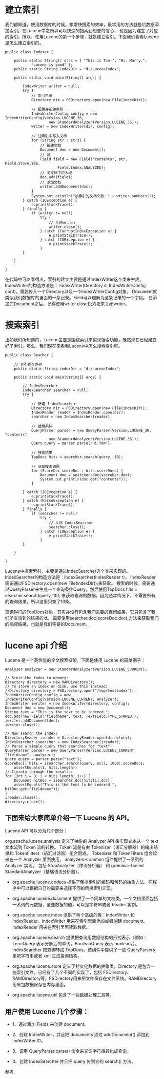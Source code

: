 # 建立索引

我们都知道，使用数据库的时候，想增快搜索的效率，最常用的方法就是给数据添加索引。在Lucene中之所以可以快速的搜索到想要的信心，
也是因为建立了对应的索引。所以，使用Lucene的第一个步骤，就是建立索引。下面我们看看Lucene是怎么建立索引的。
```
public class Indexer {
 
    public static String[] strs = { "This is Tom!", "Hi, Marry.",
            "Lucene is good" };
    public static String indexDir = "d:/LuceneIndex";
 
    public static void main(String[] args) {
 
        IndexWriter writer = null;
        try {
            // 索引目录
            Directory dir = FSDirectory.open(new File(indexDir));
 
            // 配置并新建索引
            IndexWriterConfig config = new IndexWriterConfig(Version.LUCENE_36,
                    new StandardAnalyzer(Version.LUCENE_36));
            writer = new IndexWriter(dir, config);
 
            // 往索引中写入文档
            for (String str : strs) {
                // 新建文档
                Document doc = new Document();
                // 域
                Field field = new Field("contents", str, Field.Store.YES,
                        Field.Index.ANALYZED);
                // 向文档中加入域
                doc.add(field);
                // 添加文档
                writer.addDocument(doc);
            }
            System.out.println("被索引的文档个数：" + writer.numDocs());
        } catch (IOException e) {
            e.printStackTrace();
        } finally {
            if (writer != null)
                try {
                    // 关闭writer
                    writer.close();
                } catch (CorruptIndexException e) {
                    e.printStackTrace();
                } catch (IOException e) {
                    e.printStackTrace();
                }
        }
 
    }
 
}
```
在代码中可以看得出，索引的建立主要是通过IndexWriter这个类来生成。IndexWriter的构造方法是：
IndexWriter(Directory d, IndexWriterConfig conf)。需要传入一个Directory以及一个IndexWriterConfig对象。
Document就类似我们数据库的里面的一条记录。Field可以理解为这条记录的一个字段。
在添加完Document之后，记得使用writer.close();方法来关闭writer。

# 搜索索引
正如我们所知道的，Lucene主要是围绕索引来实现搜索功能。既然现在已经建立好了索引。那么，我们现在来看看Lucene中怎么搜索索引吧。
```
public class Seacher {
 
    // 索引保存路径
    public static String indexDir = "d:/LuceneIndex";
 
    public static void main(String[] args) {
 
        // IndexSearcher
        IndexSearcher searcher = null;
        try {
 
            // 新建 IndexSearcher
            Directory dir = FSDirectory.open(new File(indexDir));
            IndexReader reader = IndexReader.open(dir);
            searcher = new IndexSearcher(reader);
 
            // 搜索条件
            QueryParser parser = new QueryParser(Version.LUCENE_36, "contents",
                    new StandardAnalyzer(Version.LUCENE_36));
            Query query = parser.parse("Hi,Tom");
 
            // 搜索结果
            TopDocs hits = searcher.search(query, 10);
 
            // 获取搜索结果
            for (ScoreDoc scoreDoc : hits.scoreDocs) {
                Document doc = searcher.doc(scoreDoc.doc);
                System.out.println(doc.get("contents"));
            }
 
        } catch (IOException e) {
            e.printStackTrace();
        } catch (ParseException e) {
            e.printStackTrace();
        } finally {
            if (searcher != null)
                try {
                    // 关闭 IndexSearcher
                    searcher.close();
                } catch (IOException e) {
                    e.printStackTrace();
                }
        }
 
    }
 
}
```
Lucene中搜索索引，主要是通过IndexSearcher这个类来实现的。IndexSearcher的构造方法是：IndexSearcher(IndexReader r)。
IndexReader需要通过FSDirectory.open(new File(indexDir));来获取。
搜索的时候，需要通过QueryParser来生成一个查询条件Query，然后使用TopDocs hits = searcher.search(query, 10);
来获取查询的数据。因为通常情况下，不需要所有的查询结果，所以这里只查了10条。

查询得打的TopDocs对象，其实并没有包含我们需要的查询结果，它只包含了我们所查询到的结果的id。
需要使用searcher.doc(scoreDoc.doc);方法来获取我们的插叙结果，也就是我们需要的Document。


# lucene api 介绍

Lucene 是一个高性能的全文搜索框架，下面是使用 Lucene 的简单例子：
```
Analyzer analyzer = new StandardAnalyzer(Version.LUCENE_CURRENT);
 
// Store the index in memory:
Directory directory = new RAMDirectory();
// To store an index on disk, use this instead:
//Directory directory = FSDirectory.open("/tmp/testindex");
IndexWriterConfig config = new IndexWriterConfig(Version.LUCENE_CURRENT, analyzer);
IndexWriter iwriter = new IndexWriter(directory, config);
Document doc = new Document();
String text = "This is the text to be indexed.";
doc.add(new Field("fieldname", text, TextField.TYPE_STORED));
iwriter.addDocument(doc);
iwriter.close();
 
// Now search the index:
DirectoryReader ireader = DirectoryReader.open(directory);
IndexSearcher isearcher = new IndexSearcher(ireader);
// Parse a simple query that searches for "text":
QueryParser parser = new QueryParser(Version.LUCENE_CURRENT, "fieldname", analyzer);
Query query = parser.parse("text");
ScoreDoc[] hits = isearcher.search(query, null, 1000).scoreDocs;
    assertEquals(1, hits.length);
// Iterate through the results:
for (int i = 0; i < hits.length; i++) {
    Document hitDoc = isearcher.doc(hits[i].doc);
    assertEquals("This is the text to be indexed.", hitDoc.get("fieldname"));
}
ireader.close();
directory.close();
```
## 下面来给大家简单介绍一下 Lucene 的 API。

Lucene API 可以分为几个部分：

org.apache.lucene.analysis 定义了抽象的 Analyzer API 来实现文本从一个 text 文本流到 Token 流的转换。 
Token 流是有由 Tokenizer（语汇分解器）的输出结果和 TokenFilters（语汇过滤器）组合而成。
Tokenizer 和 TokenFilters 组合起来在一个 Analyzer 里面使用。
analyzers-common 组件提供了一系列的 Analyzer 实现。
包括 StopAnalyzer（停词分析器） 和 grammar-based StandardAnalyzer（基础语法分析器）。

* org.apache.lucene.codecs 提供了倒排索引的编码和解码的抽象方法。在程序中可以根据自己的需要来选择不同的倒排索引实现。

* org.apache.lucene.document 提供了一个简单的文档类。一个文档里面包括一系列的元数据，这些数据的值，可以是字符串或者 Reader 实例。

* org.apache.lucene.index 提供了两个高级的类：IndexWriter 和 IndexReader。IndexWriter 用来在索引里面添加或者创建 document。
  IndexReader 用来在索引里面读取数据。

* org.apache.lucene.search 提供把查询用数据结构的形式表示（例如：TermQuery 表示分解后的单词，BooleanQuery 表示 boolean。）。
  IndexSearcher 把查询转成 TopDocs。该组件中提供了一些 QueryParsers 来吧字符串或者 xml 生成查询结构。

* org.apache.lucene.store 定义了持久化数据的抽象类。Directory 是包含一些索引文件。已经有了几个不同的实现了，包括 FSDirectory、
  RAMDirectory等。FSDirectory用来把文件保存在文件系统。RAMDirectory 用来包数据保存在内存里面。

* org.apache.lucene.util 包含了一些数据处理工具等。

## 用户使用 Lucene 几个步骤：

* 1、通过添加 Fields 来创建 document。

* 2、创建 IndexWriter，并且把 documents 通过 addDocument() 添加到 IndexWriter 中。

* 3、调用 QueryParser.parse() 命令来查询字符串转化成查询。

* 4、创建 IndexSearcher 并且把 query 传到它的 search() 方法。

[参考](http://luceneapi.com/lucene-base)
